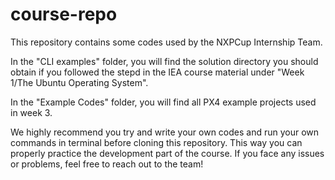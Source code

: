 # course-repo
This repository contains some codes used by the NXPCup Internship Team.

In the "CLI examples" folder, you will find the solution directory you should obtain if you followed the stepd in the IEA course material under "Week 1/The Ubuntu Operating System".

In the "Example Codes" folder, you will find all PX4 example projects used in week 3.

We highly recommend you try and write your own codes and run your own commands in terminal before cloning this repository. This way you can properly practice the development part of the course. If you face any issues or problems, feel free to reach out to the team!
